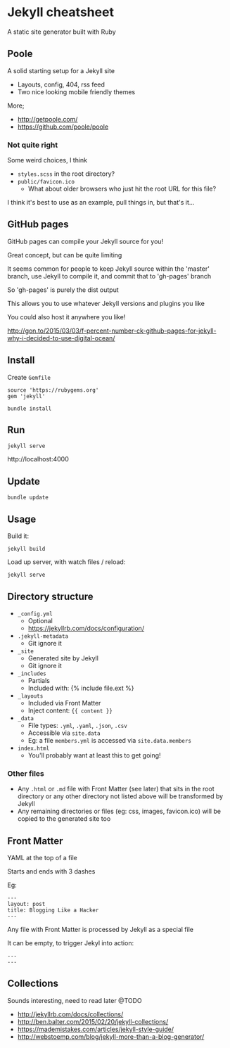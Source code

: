 Jekyll cheatsheet
=================

A static site generator built with Ruby

Poole
-----

A solid starting setup for a Jekyll site

- Layouts, config, 404, rss feed
- Two nice looking mobile friendly themes

More;
- http://getpoole.com/
- https://github.com/poole/poole

### Not quite right

Some weird choices, I think

- `styles.scss` in the root directory?
- `public/favicon.ico`
    - What about older browsers who just hit the root URL for this file?

I think it's best to use as an example, pull things in, but that's it...

GitHub pages
------------

GitHub pages can compile your Jekyll source for you!

Great concept, but can be quite limiting

It seems common for people to keep Jekyll source within the 'master' branch, use Jekyll to compile it, and commit that to 'gh-pages' branch

So 'gh-pages' is purely the dist output

This allows you to use whatever Jekyll versions and plugins you like

You could also host it anywhere you like!

http://gon.to/2015/03/03/f-percent-number-ck-github-pages-for-jekyll-why-i-decided-to-use-digital-ocean/

Install
-------

Create `Gemfile`

```
source 'https://rubygems.org'
gem 'jekyll'
```

```
bundle install
```

Run
---

```
jekyll serve
```

http://localhost:4000

Update
------

```
bundle update
```

Usage
-----

Build it:

```
jekyll build
```

Load up server, with watch files / reload:

```
jekyll serve
```

Directory structure
-------------------

- `_config.yml`
    - Optional
    - https://jekyllrb.com/docs/configuration/
- `.jekyll-metadata`
    - Git ignore it
- `_site`
    - Generated site by Jekyll
    - Git ignore it
- `_includes`
    - Partials
    - Included with: {% include file.ext %}
- `_layouts`
    - Included via Front Matter
    - Inject content: `{{ content }}`
- `_data`
    - File types: `.yml`, `.yaml`, `.json`, `.csv`
    - Accessible via `site.data`
    - Eg: a file `members.yml` is accessed via `site.data.members`
- `index.html`
    - You'll probably want at least this to get going!

### Other files

- Any `.html` or `.md` file with Front Matter (see later) that sits in the root directory or any other directory not listed above will be transformed by Jekyll
- Any remaining directories or files (eg: css, images, favicon.ico) will be copied to the generated site too

Front Matter
------------

YAML at the top of a file

Starts and ends with 3 dashes

Eg:

```
---
layout: post
title: Blogging Like a Hacker
---
```

Any file with Front Matter is processed by Jekyll as a special file

It can be empty, to trigger Jekyl into action:

```
---
---
```

Collections
-----------

Sounds interesting, need to read later @TODO

- http://jekyllrb.com/docs/collections/
- http://ben.balter.com/2015/02/20/jekyll-collections/
- https://mademistakes.com/articles/jekyll-style-guide/
- http://webstoemp.com/blog/jekyll-more-than-a-blog-generator/
